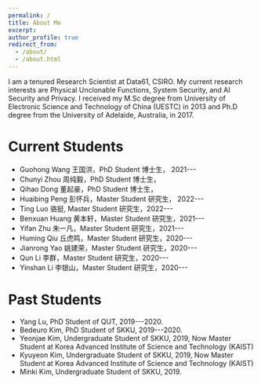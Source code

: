 ```yaml
---
permalink: /
title: About Me
excerpt: 
author_profile: true
redirect_from: 
  - /about/
  - /about.html
---
```


I am a tenured Research Scientist at Data61, CSIRO. My current research interests are Physical Unclonable Functions, System Security, and AI Security and Privacy. I received  my  M.Sc  degree  from University of Electronic Science and Technology of China (UESTC) in 2013 and Ph.D degree from the University of Adelaide, Australia, in 2017. 

Current Students
======

* Guohong Wang 王国洪，PhD Student 博士生， 2021---
* Chunyi Zhou 周纯毅，PhD Student 博士生， 
* Qihao Dong 董起豪，PhD Student 博士生， 
* Huaibing Peng 彭怀兵，Master Student 研究生， 2022---
* Ting Luo 骆挺, Master Student 研究生，2022---
* Benxuan Huang 黄本轩，Master Student 研究生，2021---
* Yifan Zhu 朱一凡，Master Student 研究生，2021---
* Huming Qiu 丘虎鸣，Master Student 研究生，2020---
* Jianrong Yao 姚建荣，Master Student 研究生，2020---
* Qun Li 李群，Master Student 研究生，2020---
* Yinshan Li 李银山，Master Student 研究生，2020---

Past Students
======
* Yang Lu, PhD Student of QUT, 2019---2020.
* Bedeuro Kim, PhD Student of SKKU, 2019---2020.
* Yeonjae Kim, Undergraduate Student of SKKU, 2019, Now Master Student at Korea Advanced Institute of Science and Technology (KAIST)
* Kyuyeon Kim, Undergraduate Student of SKKU, 2019, Now Master Student at Korea Advanced Institute of Science and Technology (KAIST)
* Minki Kim, Undergraduate Student of SKKU, 2019.


